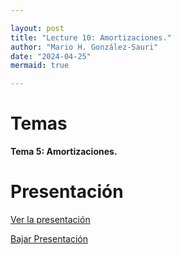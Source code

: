 ```yaml
---

layout: post
title: "Lecture 10: Amortizaciones."
author: "Mario H. González-Sauri"
date: "2024-04-25"
mermaid: true

---
```


<!--  FORMAT: https://github.com/adam-p/markdown-here/wiki/Markdown-Cheatsheet -->

# Temas



**Tema 5: Amortizaciones.**

# Presentación


[Ver la presentación](https://raw.githack.com/Wario84/FIN1403_MAT_FINANCE/master/_posts/lectures/FIN1403_10.html)


<a href="https://github.com/Wario84/FIN1403_MAT_FINANCE/blob/master/_posts/lectures/FIN1403_10.html" download>
  Bajar Presentación
</a>

